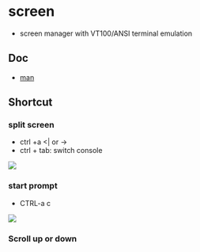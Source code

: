 # screen
* screen manager with VT100/ANSI terminal emulation

## Doc
* [man](http://manpages.ubuntu.com/manpages/focal/en/man4/screen.4freebsd.html)

## Shortcut
### split screen
* ctrl +a \<| or -\>
* ctrl + tab: switch console

[<img src="https://i.imgur.com/AdCwzsz.png">](https://i.imgur.com/AdCwzsz.png)

### start prompt
* CTRL-a c

[<img src="https://i.imgur.com/FwPRaBl.png">](https://i.imgur.com/FwPRaBl.png)

### Scroll up or down 
